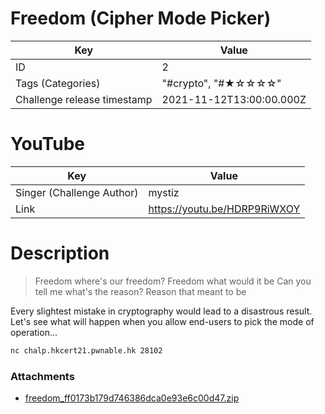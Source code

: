 # Freedom (Cipher Mode Picker)


| Key | Value |
| --- | ----- |
| ID | 2 |
| Tags (Categories) | "#crypto", "#★☆☆☆☆" |
| Challenge release timestamp | 2021-11-12T13:00:00.000Z |

# YouTube

| Key | Value |
| --- | ----- |
| Singer (Challenge Author) | mystiz
| Link | https://youtu.be/HDRP9RiWXOY

# Description

> Freedom where's our freedom?
> Freedom what would it be
> Can you tell me what's the reason?
> Reason that meant to be

Every slightest mistake in cryptography would lead to a disastrous result. Let's see what will happen when you allow end-users to pick the mode of operation...

```bash
nc chalp.hkcert21.pwnable.hk 28102
```

### Attachments

- [freedom_ff0173b179d746386dca0e93e6c00d47.zip](https://file.hkcert21.pwnable.hk/freedom_ff0173b179d746386dca0e93e6c00d47.zip)